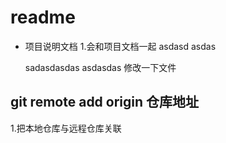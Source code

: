 # readme
+ 项目说明文档
    1.会和项目文档一起
    asdasd
    asdas

    sadasdasdas
    asdasdas
修改一下文件

## git remote add origin 仓库地址
1.把本地仓库与远程仓库关联

